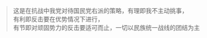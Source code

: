 >   这是在抗战中我党对待国民党右派的策略，有理即我不主动挑事，    
    有利即反击要在优势情况下进行，    
    有节即对顽固势力的反击要适可而止，一切以民族统一战线的团结为主    


